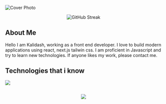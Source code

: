 

![Cover Photo](https://github.com/kalidashodekare14/kalidashodekare14/assets/160324986/8497a8b1-27a2-4fc6-944b-49c854f3f9e8)

<p align="center">
  <img src="https://streak-stats.demolab.com?user=kalidashodekare14" alt="GitHub Streak" />
</p>

## About Me
Hello I am Kalidash, working as a front end developer. I love to build modern applications using react, next.js tailwin css. I am proficient in Javascript and try to learn new technologies. If anyone likes my work, please contact me.

## Technologies that i know
<p>
  <img src="https://github.com/kalidashodekare14/kalidashodekare14/assets/160324986/3b5db5c5-70b9-42ae-b01a-72bec42baaf2" />
</p>

##
<p align="center">
  <img src="https://github-readme-stats.vercel.app/api/top-langs/?username=kalidashodekare14" />
</p>
